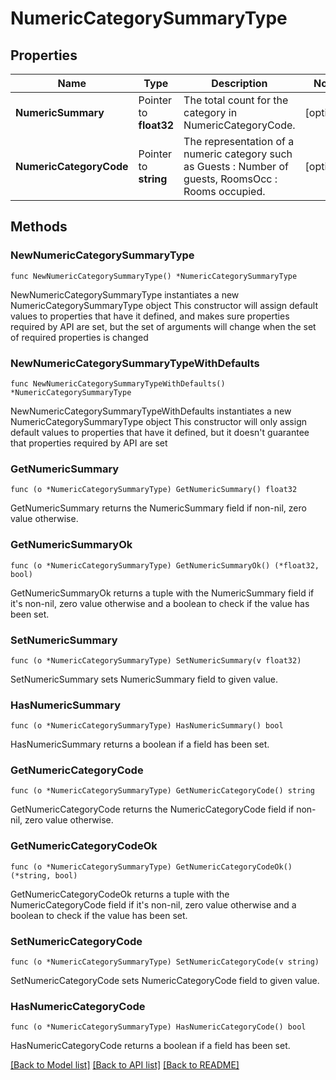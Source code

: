 # NumericCategorySummaryType

## Properties

Name | Type | Description | Notes
------------ | ------------- | ------------- | -------------
**NumericSummary** | Pointer to **float32** | The total count for the category in NumericCategoryCode. | [optional] 
**NumericCategoryCode** | Pointer to **string** | The representation of a numeric category such as Guests : Number of guests, RoomsOcc : Rooms occupied. | [optional] 

## Methods

### NewNumericCategorySummaryType

`func NewNumericCategorySummaryType() *NumericCategorySummaryType`

NewNumericCategorySummaryType instantiates a new NumericCategorySummaryType object
This constructor will assign default values to properties that have it defined,
and makes sure properties required by API are set, but the set of arguments
will change when the set of required properties is changed

### NewNumericCategorySummaryTypeWithDefaults

`func NewNumericCategorySummaryTypeWithDefaults() *NumericCategorySummaryType`

NewNumericCategorySummaryTypeWithDefaults instantiates a new NumericCategorySummaryType object
This constructor will only assign default values to properties that have it defined,
but it doesn't guarantee that properties required by API are set

### GetNumericSummary

`func (o *NumericCategorySummaryType) GetNumericSummary() float32`

GetNumericSummary returns the NumericSummary field if non-nil, zero value otherwise.

### GetNumericSummaryOk

`func (o *NumericCategorySummaryType) GetNumericSummaryOk() (*float32, bool)`

GetNumericSummaryOk returns a tuple with the NumericSummary field if it's non-nil, zero value otherwise
and a boolean to check if the value has been set.

### SetNumericSummary

`func (o *NumericCategorySummaryType) SetNumericSummary(v float32)`

SetNumericSummary sets NumericSummary field to given value.

### HasNumericSummary

`func (o *NumericCategorySummaryType) HasNumericSummary() bool`

HasNumericSummary returns a boolean if a field has been set.

### GetNumericCategoryCode

`func (o *NumericCategorySummaryType) GetNumericCategoryCode() string`

GetNumericCategoryCode returns the NumericCategoryCode field if non-nil, zero value otherwise.

### GetNumericCategoryCodeOk

`func (o *NumericCategorySummaryType) GetNumericCategoryCodeOk() (*string, bool)`

GetNumericCategoryCodeOk returns a tuple with the NumericCategoryCode field if it's non-nil, zero value otherwise
and a boolean to check if the value has been set.

### SetNumericCategoryCode

`func (o *NumericCategorySummaryType) SetNumericCategoryCode(v string)`

SetNumericCategoryCode sets NumericCategoryCode field to given value.

### HasNumericCategoryCode

`func (o *NumericCategorySummaryType) HasNumericCategoryCode() bool`

HasNumericCategoryCode returns a boolean if a field has been set.


[[Back to Model list]](../README.md#documentation-for-models) [[Back to API list]](../README.md#documentation-for-api-endpoints) [[Back to README]](../README.md)


